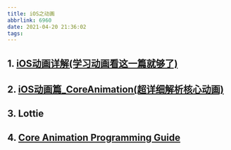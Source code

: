 ```yaml
---
title: iOS之动画
abbrlink: 6960
date: 2021-04-20 21:36:02
tags:
---
```


## 1. [iOS动画详解(学习动画看这一篇就够了)](http://www.cocoachina.com/articles/18617)

## 2. [iOS动画篇_CoreAnimation(超详细解析核心动画)](http://www.cocoachina.com/articles/19612)

## 3. Lottie

## 4. [Core Animation Programming Guide](https://developer.apple.com/library/archive/documentation/Cocoa/Conceptual/CoreAnimation_guide/Introduction/Introduction.html?language=objc#//apple_ref/doc/uid/TP40004514)
